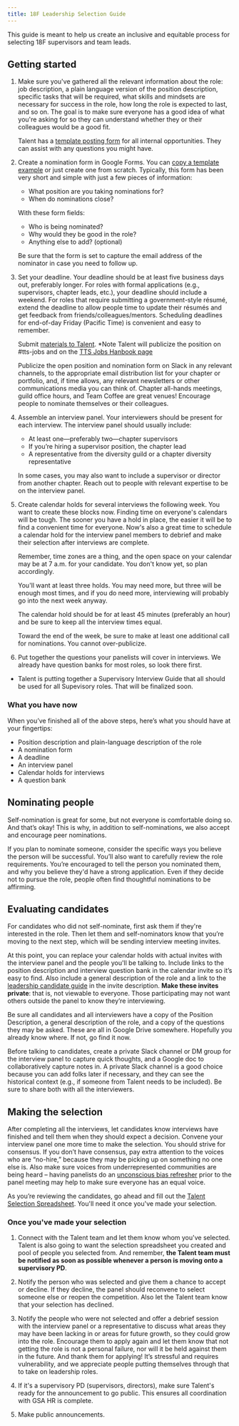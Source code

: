 ```yaml
---
title: 18F Leadership Selection Guide
---
```


This guide is meant to help us create an inclusive and equitable process for selecting 18F supervisors and team leads.

## Getting started

1. Make sure you've gathered all the relevant information about the role: job description, a plain language version of the position description, specific tasks that will be required, what skills and mindsets are necessary for success in the role, how long the role is expected to last, and so on. The goal is to make sure everyone has a good idea of what you're asking for so they can understand whether they or their colleagues would be a good fit.

   Talent has a [template posting form](https://docs.google.com/document/d/1YIliZcF8dhqs4GzBAKYj5niqdgcN4tggTTDl3zeIOO8/edit) for all internal opportunities. They can assist with any questions you might have.

2. Create a nomination form in Google Forms. You can [copy a template example](https://docs.google.com/forms/d/e/1FAIpQLSe69wRKtbqqG1sxilpfTN7MVSZU5JOOP_rT_AVmMOfBpAy74A/viewform) or just create one from scratch. Typically, this form has been very short and simple with just a few pieces of information:

   * What position are you taking nominations for?
   * When do nominations close?

   With these form fields:

   * Who is being nominated?
   * Why would they be good in the role?
   * Anything else to add? (optional)

   Be sure that the form is set to capture the email address of the nominator in case you need to follow up.

3. Set your deadline. Your deadline should be at least five business days out, preferably longer. For roles with formal applications (e.g., supervisors, chapter leads, etc.), your deadline should include a weekend. For roles that require submitting a government-style résumé, extend the deadline to allow people time to update their résumés and get feedback from friends/colleagues/mentors. Scheduling deadlines for end-of-day Friday (Pacific Time) is convenient and easy to remember.

   Submit [materials to Talent](https://handbook.tts.gsa.gov/hiring/#job-prep).
    *Note Talent will publicize the position on #tts-jobs and on the [TTS Jobs Hanbook page](https://handbook.tts.gsa.gov/ttsjobs/)
    
   Publicize the open position and nomination form on Slack in any relevant channels, to the appropriate email distribution list for your chapter or portfolio, and, if time allows, any relevant newsletters or other communications media you can think of. Chapter all-hands meetings, guild office hours, and Team Coffee are great venues! Encourage people to nominate themselves or their colleagues.

4. Assemble an interview panel. Your interviewers should be present for each interview. The interview panel should usually include:

   * At least one—preferably two—chapter supervisors
   * If you’re hiring a supervisor position, the chapter lead
   * A representative from the diversity guild or a chapter diversity representative

   In some cases, you may also want to include a supervisor or director from another chapter. Reach out to people with relevant expertise to be on the interview panel.
 
5. Create calendar holds for several interviews the following week. You want to create these blocks now. Finding time on everyone's calendars will be tough. The sooner you have a hold in place, the easier it will be to find a convenient time for everyone. Now's also a great time to schedule a calendar hold for the interview panel members to debrief and make their selection after interviews are complete.

   Remember, time zones are a thing, and the open space on your calendar may be at 7 a.m. for your candidate. You don't know yet, so plan accordingly.

   You'll want at least three holds. You may need more, but three will be enough most times, and if you do need more, interviewing will probably go into the next week anyway.

   The calendar hold should be for at least 45 minutes (preferably an hour) and be sure to keep all the interview times equal.

   Toward the end of the week, be sure to make at least one additional call for nominations. You cannot over-publicize.

6. Put together the questions your panelists will cover in interviews. We already have question banks for most roles, so look there first.
  * Talent is putting together a Supervisory Interview Guide that all should be used for all Supevisory roles. That will be finalized soon.

### What you have now

When you’ve finished all of the above steps, here’s what you should have at your fingertips:

* Position description and plain-language description of the role
* A nomination form
* A deadline
* An interview panel
* Calendar holds for interviews
* A question bank

## Nominating people

Self-nomination is great for some, but not everyone is comfortable doing so. And that’s okay! This is why, in addition to self-nominations, we also accept and encourage peer nominations.

If you plan to nominate someone, consider the specific ways you believe the person will be successful. You’ll also want to carefully review the role requirements. You’re encouraged to tell the person you nominated them, and why you believe they'd have a strong application. Even if they decide not to pursue the role, people often find thoughtful nominations to be affirming. 

## Evaluating candidates

For candidates who did not self-nominate, first ask them if they're interested in the role. Then let them and self-nominators know that you’re moving to the next step, which will be sending interview meeting invites.

At this point, you can replace your calendar holds with actual invites with the interview panel and the people you'll be talking to. Include links to the position description and interview question bank in the calendar invite so it’s easy to find. Also include a general description of the role and a link to the [leadership candidate guide]({{site.baseurl}}/leadership-candidate-guide/) in the invite description. **Make these invites private**: that is, not viewable to everyone. Those participating may not want others outside the panel to know they’re interviewing.

Be sure all candidates and all interviewers have a copy of the Position Description, a general description of the role, and a copy of the questions they may be asked. These are all in Google Drive somewhere. Hopefully you already know where. If not, go find it now.

Before talking to candidates, create a private Slack channel or DM group for the interview panel to capture quick thoughts, and a Google doc to collaboratively capture notes in. A private Slack channel is a good choice because you can add folks later if necessary, and they can see the historical context (e.g., if someone from Talent needs to be included). Be sure to share both with all the interviewers.

## Making the selection

After completing all the interviews, let candidates know interviews have finished and tell them when they should expect a decision. Convene your interview panel one more time to make the selection. You should strive for consensus. If you don’t have consensus, pay extra attention to the voices who are “no-hire,” because they may be picking up on something no one else is. Also make sure voices from underrepresented communities are being heard – having panelists do an [unconscious bias refresher](https://diversity.ucsf.edu/resources/unconscious-bias) prior to the panel meeting may help to make sure everyone has an equal voice. 

As you’re reviewing the candidates, go ahead and fill out the [Talent Selection Spreadsheet](https://docs.google.com/spreadsheets/d/1EN3iLUmmDQ4iX5k-AsDsUPUd_igrEy3BEtlIs5KM59w/edit#gid=0). You'll need it once you've made your selection.

### Once you've made your selection

1. Connect with the Talent team and let them know whom you've selected. Talent is also going to want the selection spreadsheet you created and pool of people you selected from. And remember, **the Talent team must be notified as soon as possible whenever a person is moving onto a supervisory PD**.

2. Notify the person who was selected and give them a chance to accept or decline. If they decline, the panel should reconvene to select someone else or reopen the competition. Also let the Talent team know that your selection has declined.

3. Notify the people who were not selected and offer a debrief session with the interview panel or a representative to discuss what areas they may have been lacking in or areas for future growth, so they could grow into the role. Encourage them to apply again and let them know that not getting the role is not a personal failure, nor will it be held against them in the future. And thank them for applying! It’s stressful and requires vulnerability, and we appreciate people putting themselves through that to take on leadership roles.

4. If it's a supervisory PD (supervisors, directors), make sure Talent's ready for the announcement to go public. This ensures all coordination with GSA HR is complete.

5. Make public announcements.
